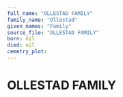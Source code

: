 ```yaml
---
full_name: "OLLESTAD FAMILY"
family_name: "Ollestad"
given_names: "Family"
source_file: "OLLESTAD FAMILY"
born: nil
died: nil
cemetry_plot: 
---
```

# OLLESTAD FAMILY

